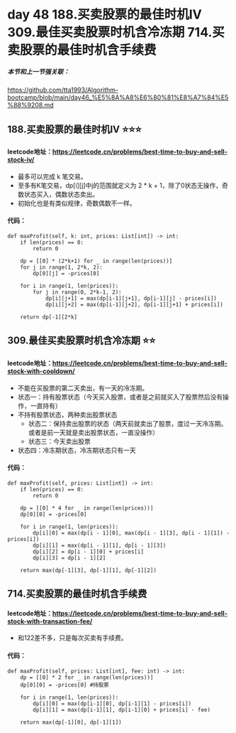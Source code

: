 # day 48 188.买卖股票的最佳时机IV  309.最佳买卖股票时机含冷冻期 714.买卖股票的最佳时机含手续费

##### 本节和上一节强关联：
https://github.com/tta1993/Algorithm-bootcamp/blob/main/day46_%E5%8A%A8%E6%80%81%E8%A7%84%E5%88%9208.md

## 188.买卖股票的最佳时机IV ⭐⭐⭐
#### leetcode地址：https://leetcode.cn/problems/best-time-to-buy-and-sell-stock-iv/
- 最多可以完成 k 笔交易。
- 至多有K笔交易，dp[i][j]中j的范围就定义为 2 * k + 1，除了0状态无操作，奇数状态买入，偶数状态卖出。
- 初始化也是有类似规律，奇数偶数不一样。
#### 代码：
    def maxProfit(self, k: int, prices: List[int]) -> int:
        if len(prices) == 0:
            return 0
            
        dp = [[0] * (2*k+1) for _ in range(len(prices))]
        for j in range(1, 2*k, 2):
            dp[0][j] = -prices[0]
            
        for i in range(1, len(prices)):
            for j in range(0, 2*k-1, 2):
                dp[i][j+1] = max(dp[i-1][j+1], dp[i-1][j] - prices[i])
                dp[i][j+2] = max(dp[i-1][j+2], dp[i-1][j+1] + prices[i])
                
        return dp[-1][2*k]
        
## 309.最佳买卖股票时机含冷冻期 ⭐⭐
#### leetcode地址：https://leetcode.cn/problems/best-time-to-buy-and-sell-stock-with-cooldown/
- 不能在买股票的第二天卖出，有一天的冷冻期。
- 状态一：持有股票状态（今天买入股票，或者是之前就买入了股票然后没有操作，一直持有）
- 不持有股票状态，两种卖出股票状态
  - 状态二：保持卖出股票的状态（两天前就卖出了股票，度过一天冷冻期。或者是前一天就是卖出股票状态，一直没操作）
  - 状态三：今天卖出股票
- 状态四：冷冻期状态，冷冻期状态只有一天
#### 代码：
    def maxProfit(self, prices: List[int]) -> int:
        if len(prices) == 0:
            return 0
            
        dp = [[0] * 4 for _ in range(len(prices))]
        dp[0][0] = -prices[0]
        
        for i in range(1, len(prices)):
            dp[i][0] = max(dp[i - 1][0], max(dp[i - 1][3], dp[i - 1][1]) - prices[i])
            dp[i][1] = max(dp[i - 1][1], dp[i - 1][3])
            dp[i][2] = dp[i - 1][0] + prices[i]
            dp[i][3] = dp[i - 1][2]

        return max(dp[-1][3], dp[-1][1], dp[-1][2])

## 714.买卖股票的最佳时机含手续费
#### leetcode地址：https://leetcode.cn/problems/best-time-to-buy-and-sell-stock-with-transaction-fee/
- 和122差不多，只是每次买卖有手续费。
#### 代码：
    def maxProfit(self, prices: List[int], fee: int) -> int:
        dp = [[0] * 2 for _ in range(len(prices))]
        dp[0][0] = -prices[0] #持股票

        for i in range(1, len(prices)):
            dp[i][0] = max(dp[i-1][0], dp[i-1][1] - prices[i])
            dp[i][1] = max(dp[i-1][1], dp[i-1][0] + prices[i] - fee)

        return max(dp[-1][0], dp[-1][1])
